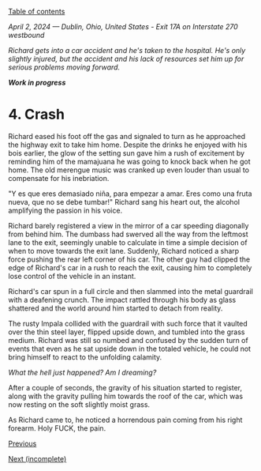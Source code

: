 [Table of contents](./README.md#table-of-contents)

*April 2, 2024 — Dublin, Ohio, United States - Exit 17A on Interstate 270 westbound*

*Richard gets into a car accident and he's taken to the hospital. He's only slightly injured, but the accident and his lack of resources set him up for serious problems moving forward.*

***Work in progress***

# 4. Crash

Richard eased his foot off the gas and signaled to turn as he approached the highway exit to take him home. Despite the drinks he enjoyed with his bois earlier, the glow of the setting sun gave him a rush of excitement by reminding him of the mamajuana he was going to knock back when he got home. The old merengue music was cranked up even louder than usual to compensate for his inebriation.

"Y es que eres demasiado niña, para empezar a amar. Eres como una fruta nueva, que no se debe tumbar!" Richard sang his heart out, the alcohol amplifying the passion in his voice. 

Richard barely registered a view in the mirror of a car speeding diagonally from behind him. The dumbass had swerved all the way from the leftmost lane to the exit, seemingly unable to calculate in time a simple decision of when to move towards the exit lane. Suddenly, Richard noticed a sharp force pushing the rear left corner of his car. The other guy had clipped the edge of Richard's car in a rush to reach the exit, causing him to completely lose control of the vehicle in an instant. 

Richard's car spun in a full circle and then slammed into the metal guardrail with a deafening crunch. The impact rattled through his body as glass shattered and the world around him started to detach from reality. 

The rusty Impala collided with the guardrail with such force that it vaulted over the thin steel layer, flipped upside down, and tumbled into the grass medium. Richard was still so numbed and confused by the sudden turn of events that even as he sat upside down in the totaled vehicle, he could not bring himself to react to the unfolding calamity. 

*What the hell just happened? Am I dreaming?*

After a couple of seconds, the gravity of his situation started to register, along with the gravity pulling him towards the roof of the car, which was now resting on the soft slightly moist grass.

As Richard came to, he noticed a horrendous pain coming from his right forearm. Holy FUCK, the pain.



<!-- Generated from ChatGPT lmao, I need to rework this:

The next thing Richard became aware of was the sound of muffled voices. Gradually, they grew clearer: “Sir, can you hear me? Stay with us.” His eyelids fluttered open, and a pair of concerned EMTs loomed above him, their hands moving efficiently as they checked his vitals. He tried to speak, but his mouth felt dry, and his head throbbed with a dull, relentless ache. One of the EMTs offered a reassuring smile. “You’re going to be okay. You’ve been in an accident, but we’re taking care of you.”

They gently lifted him onto a stretcher, strapping him in securely before wheeling him to the waiting ambulance. Richard’s surroundings swayed as the stretcher rolled, and the flashing red and blue lights reflected off the ambulance’s polished surface. He caught glimpses of twisted metal and shards of glass littering the roadway before the doors swung shut. 

Inside the ambulance, the steady beeping of monitors mixed with the hum of the engine. “Your arm’s broken, and it looks like you have a concussion,” one of the EMTs said, her voice calm but professional. “We’re taking you to the hospital to get checked out.” Richard nodded weakly, his mind still catching up with what had happened. Pain radiated from his left arm, but a sense of relief washed over him. He was alive, and for now, that was enough. -->

[Previous](./3.curiosity.md)

[Next (incomplete)](./5.destitution.md)
